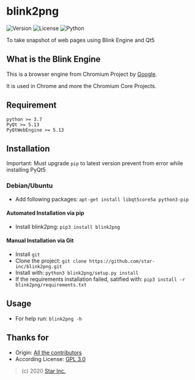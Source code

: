 # blink2png

![Version](https://img.shields.io/badge/v0.9-OpenSource-33FF33.svg)
![License](https://img.shields.io/badge/license-GPL--3.0-FF8800.svg)
![Python](https://img.shields.io/badge/python-3.x-0066FF.svg)

To take snapshot of web pages using Blink Engine and Qt5

## What is the Blink Engine
This is a browser engine from Chromium Project by [Google](https://google.com).

It is used in Chrome and more the Chromium Core Projects.

## Requirement
    python >= 3.7
    PyQt >= 5.13
    PyQtWebEngine >= 5.13

## Installation

Important: Must upgrade ``pip`` to latest version prevent from error while installing PyQt5

### Debian/Ubuntu
- Add following packages: ``apt-get install libqt5core5a python3-pip``

#### Automated Installation via pip
- Install blink2png: ``pip3 install blink2png``

#### Manual Installation via Git
- Install ``git``
- Clone the project: ``git clone https://github.com/star-inc/blink2png.git``
- Install with: ``python3 blink2png/setup.py install``
- If the requirements installation failed, satified with: ``pip3 install -r blink2png/requirements.txt``

## Usage
- For help run: ``blink2png -h``

## Thanks for
- Origin: [All the contributors](AUTHORS.md)
- According License: [GPL 3.0](LICENSE.md)

> (c) 2020 [Star Inc.](https://starinc.xyz/)

